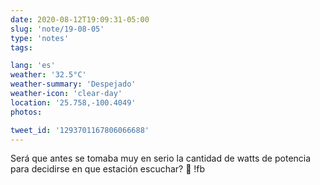 ```yaml
---
date: 2020-08-12T19:09:31-05:00
slug: 'note/19-08-05'
type: 'notes'
tags:

lang: 'es'
weather: '32.5°C'
weather-summary: 'Despejado'
weather-icon: 'clear-day'
location: '25.758,-100.4049'
photos:

tweet_id: '1293701167806066688'
---
```

Será que antes se tomaba muy en serio la cantidad de watts de potencia para decidirse en que estación escuchar? 🤔 !fb
